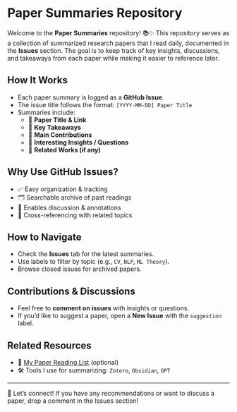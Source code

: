 # Paper Summaries Repository

Welcome to the **Paper Summaries** repository! 📚✨ This repository serves as a collection of summarized research papers that I read daily, documented in the **Issues** section. The goal is to keep track of key insights, discussions, and takeaways from each paper while making it easier to reference later.

## How It Works

- Each paper summary is logged as a **GitHub Issue**.
- The issue title follows the format: `[YYYY-MM-DD] Paper Title`
- Summaries include:
  - 📌 **Paper Title & Link**
  - 📝 **Key Takeaways**
  - 🔑 **Main Contributions**
  - 🤔 **Interesting Insights / Questions**
  - 🔗 **Related Works (if any)**

## Why Use GitHub Issues?

- ✅ Easy organization & tracking
- 🗂 Searchable archive of past readings
- 💬 Enables discussion & annotations
- 📌 Cross-referencing with related topics

## How to Navigate

- Check the **Issues** tab for the latest summaries.
- Use labels to filter by topic (e.g., `CV`, `NLP`, `ML Theory`).
- Browse closed issues for archived papers.

## Contributions & Discussions

- Feel free to **comment on issues** with insights or questions.
- If you’d like to suggest a paper, open a **New Issue** with the `suggestion` label.

## Related Resources

- 📄 [My Paper Reading List](https://example.com) (optional)
- 🛠 Tools I use for summarizing: `Zotero`, `Obsidian`, `GPT`

---

📩 Let’s connect! If you have any recommendations or want to discuss a paper, drop a comment in the Issues section!

